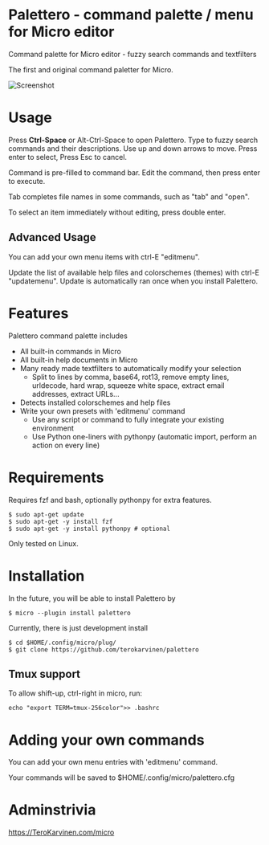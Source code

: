 # Palettero - command palette / menu for Micro editor

Command palette for Micro editor - fuzzy search commands and textfilters

The first and original command paletter for Micro. 

![Screenshot](palettero-command-palette-menu-for-micro-editor.png)

# Usage

Press **Ctrl-Space** or Alt-Ctrl-Space to open Palettero. Type to fuzzy search commands and their descriptions. Use up and down arrows to move. Press enter to select, Press Esc to cancel. 

Command is pre-filled to command bar. Edit the command, then press enter to execute. 

Tab completes file names in some commands, such as "tab" and "open". 

To select an item immediately without editing, press double enter. 

## Advanced Usage

You can add your own menu items with ctrl-E "editmenu".

Update the list of available help files and colorschemes (themes) with ctrl-E "updatemenu". Update is automatically ran once when you install Palettero. 

# Features

Palettero command palette includes

- All built-in commands in Micro
- All built-in help documents in Micro
- Many ready made textfilters to automatically modify your selection
	- Split to lines by comma, base64, rot13, remove empty lines, urldecode, hard wrap, squeeze white space, extract email addresses, extract URLs...
- Detects installed colorschemes and help files 
- Write your own presets with 'editmenu' command
	- Use any script or command to fully integrate your existing environment
	- Use Python one-liners with pythonpy (automatic import, perform an action on every line)

# Requirements

Requires fzf and bash, optionally pythonpy for extra features. 

	$ sudo apt-get update
	$ sudo apt-get -y install fzf
	$ sudo apt-get -y install pythonpy # optional

Only tested on Linux. 

# Installation

In the future, you will be able to install Palettero by 

	$ micro --plugin install palettero

Currently, there is just development install

	$ cd $HOME/.config/micro/plug/
	$ git clone https://github.com/terokarvinen/palettero
 
## Tmux support 
To allow shift-up, ctrl-right in micro, run:

```
echo "export TERM=tmux-256color">> .bashrc
```

# Adding your own commands

You can add your own menu entries with 'editmenu' command. 

Your commands will be saved to $HOME/.config/micro/palettero.cfg

# Adminstrivia

https://TeroKarvinen.com/micro
